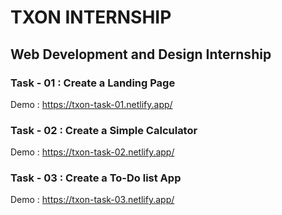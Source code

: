 # TXON INTERNSHIP
## Web Development and Design Internship
### Task - 01 : Create a Landing Page
Demo : https://txon-task-01.netlify.app/

### Task - 02 : Create a Simple Calculator
Demo : https://txon-task-02.netlify.app/

### Task - 03 : Create a To-Do list App
Demo : https://txon-task-03.netlify.app/